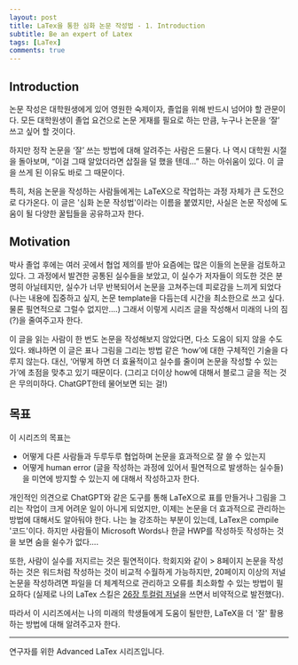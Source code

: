 ```yaml
---
layout: post
title: LaTex을 통한 심화 논문 작성법 - 1. Introduction
subtitle: Be an expert of Latex
tags: [LaTex]
comments: true
---
```


## Introduction 

논문 작성은 대학원생에게 있어 영원한 숙제이자, 졸업을 위해 반드시 넘어야 할 관문이다.
모든 대학원생이 졸업 요건으로 논문 게재를 필요로 하는 만큼, 누구나 논문을 ‘잘’ 쓰고 싶어 할 것이다.

하지만 정작 논문을 ‘잘’ 쓰는 방법에 대해 알려주는 사람은 드물다.
나 역시 대학원 시절을 돌아보며, “이걸 그때 알았더라면 삽질을 덜 했을 텐데...” 하는 아쉬움이 있다.
이 글을 쓰게 된 이유도 바로 그 때문이다.

특히, 처음 논문을 작성하는 사람들에게는 LaTeX으로 작업하는 과정 자체가 큰 도전으로 다가온다.
이 글은 '심화 논문 작성법'이라는 이름을 붙였지만, 사실은 논문 작성에 도움이 될 다양한 꿀팁들을 공유하고자 한다.

## Motivation

박사 졸업 후에는 여러 곳에서 협업 제의를 받아 요즘에는 많은 이들의 논문을 검토하고 있다.
그 과정에서 발견한 공통된 실수들을 보았고, 이 실수가 저자들이 의도한 것은 분명히 아닐테지만, 실수가 너무 반복되어서 논문을 고쳐주는데 피로감을 느끼게 되었다(나는 내용에 집중하고 싶지, 논문 template을 다듬는데 시간을 최소한으로 쓰고 싶다. 물론 필연적으로 그럴수 없지만....)
그래서 이렇게 시리즈 글을 작성해서 미래의 나의 짐(?)을 줄여주고자 한다. 

이 글을 읽는 사람이 한 번도 논문을 작성해보지 않았다면, 다소 도움이 되지 않을 수도 있다.
왜냐하면 이 글은 표나 그림을 그리는 방법 같은 ‘how’에 대한 구체적인 기술을 다루지 않는다.
대신, ‘어떻게 하면 더 효율적이고 실수를 줄이며 논문을 작성할 수 있는가’에 초점을 맞추고 있기 때문이다.
(그리고 더이상 how에 대해서 블로그 글을 적는 것은 무의미하다. ChatGPT한테 물어보면 되는 걸!)

 ## 목표

 이 시리즈의 목표는

* 어떻게 다른 사람들과 두루두루 협업하며 논문을 효과적으로 잘 쓸 수 있는지
* 어떻게 human error (글을 작성하는 과정에 있어서 필연적으로 발생하는 실수들)을 미연에 방지할 수 있는지
에 대해서 작성하고자 한다.

개인적인 의견으로 ChatGPT와 같은 도구를 통해 LaTeX으로 표를 만들거나 그림을 그리는 작업이 크게 어려운 일이 아니게 되었지만,
이제는 논문을 더 효과적으로 관리하는 방법에 대해서도 알아둬야 한다.
나는 늘 강조하는 부분이 있는데, LaTex은 compile '코드'이다. 
하지만 사람들이 Microsoft Words나 한글 HWP를 작성하듯 작성하는 것을 보면 숨을 쉴수가 없다....

또한, 사람이 실수를 저지르는 것은 필연적이다.
학회지와 같이 > 8페이지 논문을 작성하는 것은 워드처럼 작성하는 것이 비교적 수월하게 가능하지만, 
20페이지 이상의 저널 논문을 작성하려면 파일을 더 체계적으로 관리하고 오류를 최소화할 수 있는 방법이 필요하다 (실제로 나의 LaTex 스킬은 [26장 투컬럼 저널](https://arxiv.org/pdf/2311.00928)을 쓰면서 비약적으로 발전했다).

따라서 이 시리즈에서는 나의 미래의 학생들에게 도움이 될만한, LaTeX을 더 '잘' 활용하는 방법에 대해 알려주고자 한다.


---

연구자를 위한 Advanced LaTex 시리즈입니다.
